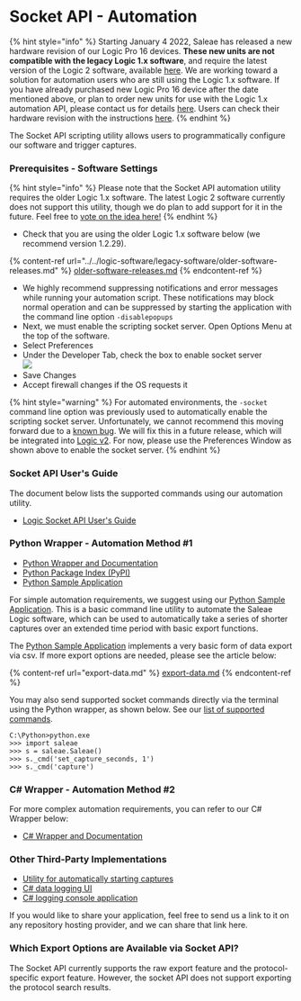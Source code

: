 # Socket API - Automation

{% hint style="info" %}
Starting January 4 2022, Saleae has released a new hardware revision of our Logic Pro 16 devices. **These new units are not compatible with the legacy Logic 1.x software**, and require the latest version of the Logic 2 software, available [here](https://www.saleae.com/downloads/). We are working toward a solution for automation users who are still using the Logic 1.x software. If you have already purchased new Logic Pro 16 device after the date mentioned above, or plan to order new units for use with the Logic 1.x automation API, please contact us for details [here](https://contact.saleae.com/hc/en-us/requests/new). Users can check their hardware revision with the instructions [here](../../faq/technical-faq/about-logic-hardware-revisions.md).&#x20;
{% endhint %}

The Socket API scripting utility allows users to programmatically configure our software and trigger captures.

### Prerequisites - Software Settings

{% hint style="info" %}
Please note that the Socket API automation utility requires the older Logic 1.x software. The latest Logic 2 software currently does not support this utility, though we do plan to add support for it in the future. Feel free to [vote on the idea here!](https://ideas.saleae.com/b/feature-requests/application-api/)
{% endhint %}

* Check that you are using the older Logic 1.x software below (we recommend version 1.2.29).

{% content-ref url="../../logic-software/legacy-software/older-software-releases.md" %}
[older-software-releases.md](../../logic-software/legacy-software/older-software-releases.md)
{% endcontent-ref %}

* We highly recommend suppressing notifications and error messages while running your automation script. These notifications may block normal operation and can be suppressed by starting the application with the command line option `-disablepopups`&#x20;
* Next, we must enable the scripting socket server. Open Options Menu at the top of the software.
* Select Preferences
* Under the Developer Tab, check the box to enable socket server\
  &#x20;![](https://trello-attachments.s3.amazonaws.com/5615390cb22fd44d4ccedc6f/396x306/67677307eaf2bd57d85b18c834c92149/check\_box.png)
* Save Changes
* Accept firewall changes if the OS requests it

{% hint style="warning" %}
For automated environments, the `-socket` command line option was previously used to automatically enable the scripting socket server. Unfortunately, we cannot recommend this moving forward due to a [known bug](https://github.com/saleae/SaleaeSocketApi/issues/14#issuecomment-656691914). We will fix this in a future release, which will be integrated into [Logic v2](https://discuss.saleae.com). For now, please use the Preferences Window as shown above to enable the socket server.
{% endhint %}

### Socket API User's Guide

The document below lists the supported commands using our automation utility.

* [Logic Socket API User's Guide](https://github.com/saleae/SaleaeSocketApi/blob/master/Doc/Logic%20Socket%20API%20Users%20Guide.md)

### Python Wrapper - Automation Method #1

* [Python Wrapper and Documentation](https://github.com/ppannuto/python-saleae)
* [Python Package Index (PyPI)](https://pypi.org/project/saleae/)
* [Python Sample Application](https://github.com/saleae/python-saleae-cli)

For simple automation requirements, we suggest using our [Python Sample Application](https://github.com/saleae/python-saleae-cli). This is a basic command line utility to automate the Saleae Logic software, which can be used to automatically take a series of shorter captures over an extended time period with basic export functions.

The [Python Sample Application](https://github.com/saleae/python-saleae-cli) implements a very basic form of data export via csv. If more export options are needed, please see the article below:

{% content-ref url="export-data.md" %}
[export-data.md](export-data.md)
{% endcontent-ref %}

You may also send supported socket commands directly via the terminal using the Python wrapper, as shown below. See our [list of supported commands](https://github.com/saleae/SaleaeSocketApi/blob/master/Doc/Logic%20Socket%20API%20Users%20Guide.md).

```
C:\Python>python.exe
>>> import saleae
>>> s = saleae.Saleae()
>>> s._cmd('set_capture_seconds, 1')
>>> s._cmd('capture')
```

### C# Wrapper - Automation Method #2

For more complex automation requirements, you can refer to our C# Wrapper below:

* [C# Wrapper and Documentation](https://github.com/saleae/SaleaeSocketApi)

### Other Third-Party Implementations

* [Utility for automatically starting captures](https://discuss.saleae.com/t/trigger-capture-from-command-line/297)
* [C# data logging UI](https://github.com/quarkng/SaleaeLogger)
* [C# logging console application](https://github.com/DuckPaddle/LumberJack-for-Saleae)

If you would like to share your application, feel free to send us a link to it on any repository hosting provider, and we can share that link here.

### Which Export Options are Available via Socket API?

The Socket API currently supports the raw export feature and the protocol-specific export feature. However, the socket API does not support exporting the protocol search results.
